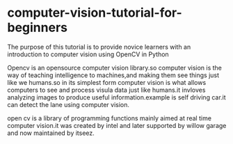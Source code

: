 # computer-vision-tutorial-for-beginners
The purpose of this tutorial is to provide novice learners with an introduction to computer vision using OpenCV in Python

Opencv is an opensource computer vision library.so computer vision is the way of teaching intelligence to machines,and making them see things just like we humans.so in its simplest form computer vision is what allows computers to see and process visula data just like humans.it invloves analyzing images to produce useful information.example is self driving car.it can detect the lane using computer vision.

open cv is a library of programming functions mainly aimed at real time computer vision.it was created by intel and later supported by willow garage and now maintained by itseez.
